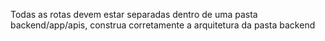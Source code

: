 Todas as rotas devem estar separadas dentro de uma pasta backend/app/apis, construa corretamente a arquitetura da pasta backend